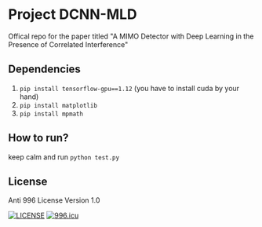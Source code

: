 # Project DCNN-MLD
Offical repo for the paper titled "A MIMO Detector with Deep Learning in the Presence of Correlated Interference"

## Dependencies
1. `pip install tensorflow-gpu==1.12` (you have to install cuda by your hand)
2. `pip install matplotlib`
3. `pip install mpmath`

## How to run?
keep calm and run `python test.py`

## License
Anti 996 License Version 1.0

[![LICENSE](https://img.shields.io/badge/license-Anti%20996-blue.svg)](https://github.com/996icu/996.ICU/blob/master/LICENSE)
<a href="https://996.icu"><img src="https://img.shields.io/badge/link-996.icu-red.svg" alt="996.icu"></a>
